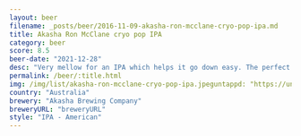 ```yaml
---
layout: beer
filename: _posts/beer/2016-11-09-akasha-ron-mcclane-cryo-pop-ipa.md
title: Akasha Ron McClane cryo pop IPA
category: beer
score: 8.5
beer-date: "2021-12-28"
desc: "Very mellow for an IPA which helps it go down easy. The perfect session IPA but with more booze"
permalink: /beer/:title.html
img: /img/list/akasha-ron-mcclane-cryo-pop-ipa.jpeguntappd: "https://untappd.com/b/akasha-brewing-company-ron-mcclane-cryo-pop-ipa/4613284"
country: "Australia"
brewery: "Akasha Brewing Company"
breweryURL: "breweryURL"
style: "IPA - American"
---
```

